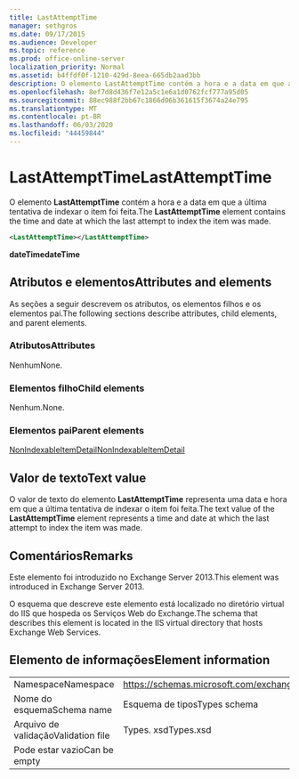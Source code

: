 ```yaml
---
title: LastAttemptTime
manager: sethgros
ms.date: 09/17/2015
ms.audience: Developer
ms.topic: reference
ms.prod: office-online-server
localization_priority: Normal
ms.assetid: b4ffdf0f-1210-429d-8eea-665db2aad3bb
description: O elemento LastAttemptTime contém a hora e a data em que a última tentativa de indexar o item foi feita.
ms.openlocfilehash: 8ef7d8d436f7e12a5c1e6a1d0762fcf777a95d05
ms.sourcegitcommit: 88ec988f2bb67c1866d06b361615f3674a24e795
ms.translationtype: MT
ms.contentlocale: pt-BR
ms.lasthandoff: 06/03/2020
ms.locfileid: "44459844"
---
```

# <a name="lastattempttime"></a><span data-ttu-id="919b3-103">LastAttemptTime</span><span class="sxs-lookup"><span data-stu-id="919b3-103">LastAttemptTime</span></span>

<span data-ttu-id="919b3-104">O elemento **LastAttemptTime** contém a hora e a data em que a última tentativa de indexar o item foi feita.</span><span class="sxs-lookup"><span data-stu-id="919b3-104">The **LastAttemptTime** element contains the time and date at which the last attempt to index the item was made.</span></span> 
  
```XML
<LastAttemptTime></LastAttemptTime>
```

 <span data-ttu-id="919b3-105">**dateTime**</span><span class="sxs-lookup"><span data-stu-id="919b3-105">**dateTime**</span></span>
## <a name="attributes-and-elements"></a><span data-ttu-id="919b3-106">Atributos e elementos</span><span class="sxs-lookup"><span data-stu-id="919b3-106">Attributes and elements</span></span>

<span data-ttu-id="919b3-107">As seções a seguir descrevem os atributos, os elementos filhos e os elementos pai.</span><span class="sxs-lookup"><span data-stu-id="919b3-107">The following sections describe attributes, child elements, and parent elements.</span></span>
  
### <a name="attributes"></a><span data-ttu-id="919b3-108">Atributos</span><span class="sxs-lookup"><span data-stu-id="919b3-108">Attributes</span></span>

<span data-ttu-id="919b3-109">Nenhum</span><span class="sxs-lookup"><span data-stu-id="919b3-109">None.</span></span>
  
### <a name="child-elements"></a><span data-ttu-id="919b3-110">Elementos filho</span><span class="sxs-lookup"><span data-stu-id="919b3-110">Child elements</span></span>

<span data-ttu-id="919b3-111">Nenhum.</span><span class="sxs-lookup"><span data-stu-id="919b3-111">None.</span></span>
  
### <a name="parent-elements"></a><span data-ttu-id="919b3-112">Elementos pai</span><span class="sxs-lookup"><span data-stu-id="919b3-112">Parent elements</span></span>

[<span data-ttu-id="919b3-113">NonIndexableItemDetail</span><span class="sxs-lookup"><span data-stu-id="919b3-113">NonIndexableItemDetail</span></span>](nonindexableitemdetail.md)
  
## <a name="text-value"></a><span data-ttu-id="919b3-114">Valor de texto</span><span class="sxs-lookup"><span data-stu-id="919b3-114">Text value</span></span>

<span data-ttu-id="919b3-115">O valor de texto do elemento **LastAttemptTime** representa uma data e hora em que a última tentativa de indexar o item foi feita.</span><span class="sxs-lookup"><span data-stu-id="919b3-115">The text value of the **LastAttemptTime** element represents a time and date at which the last attempt to index the item was made.</span></span> 
  
## <a name="remarks"></a><span data-ttu-id="919b3-116">Comentários</span><span class="sxs-lookup"><span data-stu-id="919b3-116">Remarks</span></span>

<span data-ttu-id="919b3-117">Este elemento foi introduzido no Exchange Server 2013.</span><span class="sxs-lookup"><span data-stu-id="919b3-117">This element was introduced in Exchange Server 2013.</span></span>
  
<span data-ttu-id="919b3-118">O esquema que descreve este elemento está localizado no diretório virtual do IIS que hospeda os Serviços Web do Exchange.</span><span class="sxs-lookup"><span data-stu-id="919b3-118">The schema that describes this element is located in the IIS virtual directory that hosts Exchange Web Services.</span></span>
  
## <a name="element-information"></a><span data-ttu-id="919b3-119">Elemento de informações</span><span class="sxs-lookup"><span data-stu-id="919b3-119">Element information</span></span>

|||
|:-----|:-----|
|<span data-ttu-id="919b3-120">Namespace</span><span class="sxs-lookup"><span data-stu-id="919b3-120">Namespace</span></span>  <br/> |https://schemas.microsoft.com/exchange/services/2006/types  <br/> |
|<span data-ttu-id="919b3-121">Nome do esquema</span><span class="sxs-lookup"><span data-stu-id="919b3-121">Schema name</span></span>  <br/> |<span data-ttu-id="919b3-122">Esquema de tipos</span><span class="sxs-lookup"><span data-stu-id="919b3-122">Types schema</span></span>  <br/> |
|<span data-ttu-id="919b3-123">Arquivo de validação</span><span class="sxs-lookup"><span data-stu-id="919b3-123">Validation file</span></span>  <br/> |<span data-ttu-id="919b3-124">Types. xsd</span><span class="sxs-lookup"><span data-stu-id="919b3-124">Types.xsd</span></span>  <br/> |
|<span data-ttu-id="919b3-125">Pode estar vazio</span><span class="sxs-lookup"><span data-stu-id="919b3-125">Can be empty</span></span>  <br/> ||
   

